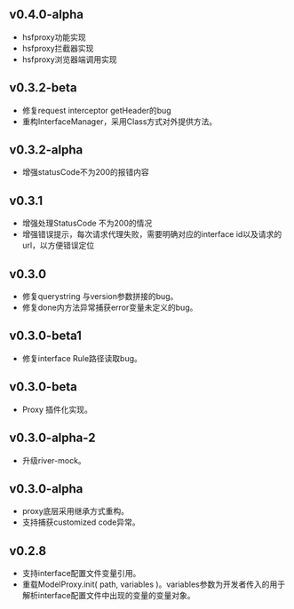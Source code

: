 ## v0.4.0-alpha
* hsfproxy功能实现
* hsfproxy拦截器实现
* hsfproxy浏览器端调用实现

## v0.3.2-beta
* 修复request interceptor getHeader的bug
* 重构InterfaceManager，采用Class方式对外提供方法。

## v0.3.2-alpha
* 增强statusCode不为200的报错内容

## v0.3.1
* 增强处理StatusCode 不为200的情况
* 增强错误提示，每次请求代理失败，需要明确对应的interface id以及请求的url，以方便错误定位

## v0.3.0
* 修复querystring 与version参数拼接的bug。
* 修复done内方法异常捕获error变量未定义的bug。

## v0.3.0-beta1
* 修复interface Rule路径读取bug。

## v0.3.0-beta
* Proxy 插件化实现。

## v0.3.0-alpha-2
* 升级river-mock。

## v0.3.0-alpha
* proxy底层采用继承方式重构。
* 支持捕获customized code异常。

## v0.2.8
* 支持interface配置文件变量引用。
* 重载ModelProxy.init( path, variables )。variables参数为开发者传入的用于解析interface配置文件中出现的变量的变量对象。